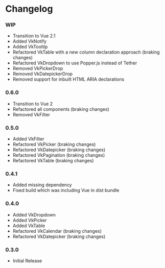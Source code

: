 # Changelog

### WIP

 - Transition to Vue 2.1
 - Added VkNotify
 - Added VkTooltip
 - Refactored VkTable with a new column declaration approach (braking changes)
 - Refactored VkDropdown to use Popper.js instead of Tether
 - Removed VkPickerDrop
 - Removed VkDatepickerDrop
 - Removed support for inbuilt HTML ARIA declarations

### 0.6.0

 - Transition to Vue 2
 - Refactored all components (braking changes)
 - Removed VkFilter

### 0.5.0

 - Added VkFilter
 - Refactored VkPicker (braking changes)
 - Refactored VkDatepicker (braking changes)
 - Refactored VkPagination (braking changes)
 - Refactored VkTable (braking changes)

### 0.4.1

 - Added missing dependency
 - Fixed build which was including Vue in dist bundle

### 0.4.0

 - Added VkDropdown
 - Added VkPicker
 - Added VkTable
 - Refactored VkCalendar (braking changes)
 - Refactored VkDatepicker (braking changes)

### 0.3.0

 - Initial Release
